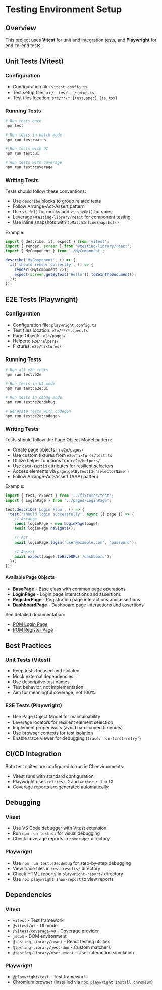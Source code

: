 # Testing Environment Setup

## Overview
This project uses **Vitest** for unit and integration tests, and **Playwright** for end-to-end tests.

## Unit Tests (Vitest)

### Configuration
- Configuration file: `vitest.config.ts`
- Test setup file: `src/__tests__/setup.ts`
- Test files location: `src/**/*.{test,spec}.{ts,tsx}`

### Running Tests

```bash
# Run tests once
npm test

# Run tests in watch mode
npm run test:watch

# Run tests with UI
npm run test:ui

# Run tests with coverage
npm run test:coverage
```

### Writing Tests

Tests should follow these conventions:
- Use `describe` blocks to group related tests
- Follow Arrange-Act-Assert pattern
- Use `vi.fn()` for mocks and `vi.spyOn()` for spies
- Leverage `@testing-library/react` for component testing
- Use inline snapshots with `toMatchInlineSnapshot()`

Example:
```typescript
import { describe, it, expect } from 'vitest';
import { render, screen } from '@testing-library/react';
import { MyComponent } from './MyComponent';

describe('MyComponent', () => {
  it('should render correctly', () => {
    render(<MyComponent />);
    expect(screen.getByText('Hello')).toBeInTheDocument();
  });
});
```

## E2E Tests (Playwright)

### Configuration
- Configuration file: `playwright.config.ts`
- Test files location: `e2e/**/*.spec.ts`
- Page Objects: `e2e/pages/`
- Helpers: `e2e/helpers/`
- Fixtures: `e2e/fixtures/`

### Running Tests

```bash
# Run all e2e tests
npm run test:e2e

# Run tests in UI mode
npm run test:e2e:ui

# Run tests in debug mode
npm run test:e2e:debug

# Generate tests with codegen
npm run test:e2e:codegen
```

### Writing Tests

Tests should follow the Page Object Model pattern:
- Create page objects in `e2e/pages/`
- Use custom fixtures from `e2e/fixtures/test.ts`
- Utilize helper functions from `e2e/helpers/`
- Use `data-testid` attributes for resilient selectors
- Access elements via `page.getByTestId('selectorName')`
- Follow Arrange-Act-Assert (AAA) pattern

Example:
```typescript
import { test, expect } from '../fixtures/test';
import { LoginPage } from '../pages/LoginPage';

test.describe('Login Flow', () => {
  test('should login successfully', async ({ page }) => {
    // Arrange
    const loginPage = new LoginPage(page);
    await loginPage.navigate();
    
    // Act
    await loginPage.login('user@example.com', 'password');
    
    // Assert
    await expect(page).toHaveURL('/dashboard');
  });
});
```

#### Available Page Objects
- **BasePage** - Base class with common page operations
- **LoginPage** - Login page interactions and assertions
- **RegisterPage** - Registration page interactions and assertions
- **DashboardPage** - Dashboard page interactions and assertions

See detailed documentation:
- [POM Login Page](./POM_LOGIN_FLOW.md)
- [POM Register Page](./POM_REGISTER_PAGE.md)

## Best Practices

### Unit Tests (Vitest)
- Keep tests focused and isolated
- Mock external dependencies
- Use descriptive test names
- Test behavior, not implementation
- Aim for meaningful coverage, not 100%

### E2E Tests (Playwright)
- Use Page Object Model for maintainability
- Leverage locators for resilient element selection
- Implement proper waits (avoid hard-coded timeouts)
- Use browser contexts for test isolation
- Enable trace viewer for debugging (`trace: 'on-first-retry'`)

## CI/CD Integration

Both test suites are configured to run in CI environments:
- Vitest runs with standard configuration
- Playwright uses `retries: 2` and `workers: 1` in CI
- Coverage reports are generated automatically

## Debugging

### Vitest
- Use VS Code debugger with Vitest extension
- Run `npm run test:ui` for visual debugging
- Check coverage reports in `coverage/` directory

### Playwright
- Use `npm run test:e2e:debug` for step-by-step debugging
- View trace files in `test-results/` directory
- Check HTML reports in `playwright-report/` directory
- Use `npx playwright show-report` to view reports

## Dependencies

### Vitest
- `vitest` - Test framework
- `@vitest/ui` - UI mode
- `@vitest/coverage-v8` - Coverage provider
- `jsdom` - DOM environment
- `@testing-library/react` - React testing utilities
- `@testing-library/jest-dom` - Custom matchers
- `@testing-library/user-event` - User interaction simulation

### Playwright
- `@playwright/test` - Test framework
- Chromium browser (installed via `npx playwright install chromium`)
